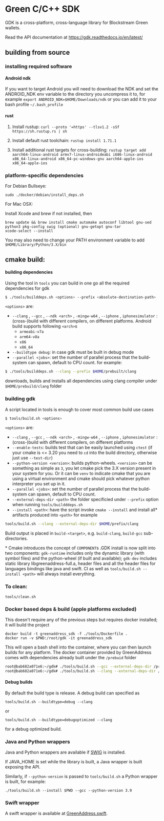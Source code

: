 # Green C/C++ SDK

GDK is a cross-platform, cross-language library for Blockstream Green wallets.

Read the API documentation at https://gdk.readthedocs.io/en/latest/

## building from source
### installing required software
#### Android ndk
If you want to target Android you will need to download the NDK and set the ANDROID_NDK env variable to the directory you uncompress it to, for example
`export ANDROID_NDK=$HOME/Downloads/ndk`
or you can add it to your bash profile `~/.bash_profile`

#### rust
  1. Install rustup: `curl --proto '=https' --tlsv1.2 -sSf https://sh.rustup.rs | sh`

  2. Install default rust toolchain: `rustup install 1.71.1`

  3. Install additional rust targets for cross-building: `rustup target add aarch64-linux-android armv7-linux-androideabi i686-linux-android x86_64-linux-android x86_64-pc-windows-gnu aarch64-apple-ios x86_64-apple-ios`

### platform-specific dependencies
For Debian Bullseye:
```
sudo ./docker/debian/install_deps.sh
```


For Mac OSX:

Install Xcode and brew if not installed, then
```
brew update && brew install cmake automake autoconf libtool gnu-sed python3 pkg-config swig (optional) gnu-getopt gnu-tar
xcode-select --install
```
You may also need to change your PATH environment variable to add `$HOME/Library/Python/3.X/bin`

## cmake build:
#### building dependencies
Using the tool in ``tools`` you can build in one go all the required dependencies for gdk
```bash
$ ./tools/builddeps.sh <options> --prefix <absolute-destination-path>
```
``<options>`` are:
- ``--clang`` , ``--gcc`` , ``--ndk <arch>`` , ``-mingw-w64`` , ``--iphone`` , ``iphonesimulator`` : (cross-)build with different compilers, on different platforms. Android build supports following ``<arch>``s
    - ``armeabi-v7a``
    - ``arm64-v8a``
    - ``x86``
    - ``x86_64``
- ``--buildtype debug``: in case gdk must be built in debug mode
- ``--parallel <jobs>``: set the number of parallel process that the build-system can spawn, default to CPU count.
for example:
```bash
$ ./tools/builddeps.sh --clang --prefix $HOME/prebuilt/clang
```
downloads, builds and installs all dependencies using clang compiler under ``$HOME/prebuild/clang`` folder

### building gdk
A script located in tools is enough to cover most common build use cases
```bash 
$ tools/build.sh <options>
```
``<options>`` are:
- ``--clang`` , ``--gcc`` , ``--ndk <arch>`` , ``-mingw-w64`` , ``--iphone`` , ``iphonesimulator`` : (cross-)build with different compilers, on different platforms
- ``--enable-tests``: builds test that can be easily launched using ``ctest`` (if your cmake is <= 3.20 you need to ``cd`` into the build directory, otherwise just use ``--test-dir``)
- ``--python-version <version>``: builds python-wheels. ``<version>`` can be something as simple as ``3``, you let cmake pick the 3.X version present in your system for you. Or it can be ``venv`` to indicate cmake that you are using a virtual environment and cmake should pick whatever python interpreter you set up in it.
- ``--parallel <jobs>``: set the number of parallel process that the build-system can spawn, default to CPU count.
- ``--external-deps-dir <path>`` the folder specificied under ``--prefix`` option when running ``tools/buildddeps.sh``
- ``--install <path>``: have the script invoke ``cmake --install`` and install all\* artifacts produced into ``<path>``
for example
```bash
tools/build.sh --clang --external-deps-dir $HOME/prefix/clang
```

Build output is placed in `build-<target>`, e.g. `build-clang`, `build-gcc` sub-directories.


\* Cmake introduces the concept of ``COMPONENT``s .GDK install is now split into two components: ``gdk-runtime`` includes only the dynamic library (with symbol files) and the python-wheel (if built and available); ``gdk-dev`` includes static library libgreenaddress-full.a, header files and all the header files for languages bindings like java and swift. CI as well as ``tools/build.sh --install <path>`` will always install everything.

### To clean:

`tools/clean.sh`

### Docker based deps & build (apple platforms excluded)

This doesn't require any of the previous steps but requires docker installed; it will build the project

```
docker build -t greenaddress_sdk -f ./tools/Dockerfile .
docker run -v $PWD:/root/gdk -it greenaddress_sdk
```

This will open a bash shell into the container, where you can then launch builds for any platform.
The docker container provided by GreenAddress comes with dependencies already built under the ``/prebuid`` folder

```bash
root@bab682a071e6:~/gdk# ./tools/build.sh --gcc --external-deps-dir /prebuid/gcc
root@bab682a071e6:~/gdk# ./tools/build.sh --clang --external-deps-dir /prebuid/clang
```

#### Debug builds

By default the build type is release. A debug build can specified as

`tools/build.sh --buildtype=debug --clang`

or

`tools/build.sh --buildtype=debugoptimized --clang`

for a debug optimized build.


### Java and Python wrappers

Java and Python wrappers are available if [SWIG](http://www.swig.org/) is installed.

If JAVA_HOME is set while the library is built, a Java wrapper is built exposing the API.

Similarly, if `--python-version` is passed to `tools/build.sh` a Python wrapper is built, for example:

`./tools/build.sh --install $PWD --gcc --python-version 3.9`

### Swift wrapper

A swift wrapper is available at [GreenAddress.swift](https://github.com/Blockstream/gdk/blob/master/src/swift/GreenAddress/Sources/GreenAddress/GreenAddress.swift).
